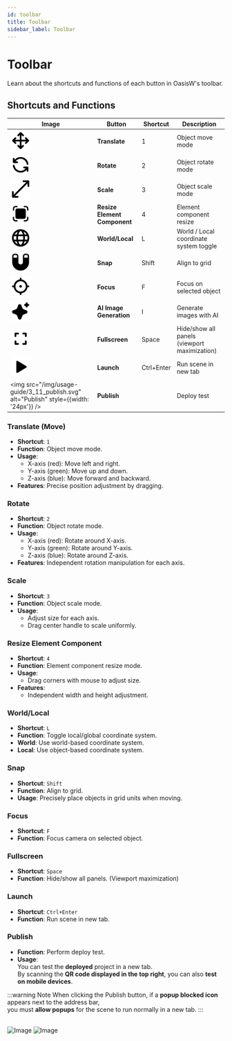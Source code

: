 ```yaml
---
id: toolbar
title: Toolbar
sidebar_label: Toolbar
---
```


# Toolbar

Learn about the shortcuts and functions of each button in OasisW's toolbar.

## Shortcuts and Functions

| Image | Button | Shortcut | Description |
|------|------|--------|------|
| ![Translate](/img/usage-guide/3_1_translate.svg) | **Translate** | 1 | Object move mode |
| ![Rotate](/img/usage-guide/3_2_rotate.svg) | **Rotate** | 2 | Object rotate mode |
| ![Scale](/img/usage-guide/3_3_scale.svg) | **Scale** | 3 | Object scale mode |
| ![Resize Element Component](/img/usage-guide/3_4_resize_element_component.svg) | **Resize Element Component** | 4 | Element component resize |
| ![World/Local](/img/usage-guide/3_5_world_local.svg) | **World/Local** | L | World / Local coordinate system toggle |
| ![Snap](/img/usage-guide/3_6_snap.svg) | **Snap** | Shift | Align to grid |
| ![Focus](/img/usage-guide/3_7_focus.svg) | **Focus** | F | Focus on selected object |
| ![AI Image Generation](/img/usage-guide/3_8_image_generation.svg) | **AI Image Generation** | I | Generate images with AI |
| ![Fullscreen](/img/usage-guide/3_9_hide_panels.svg) | **Fullscreen** | Space | Hide/show all panels (viewport maximization) |
| ![Launch](/img/usage-guide/3_10_launch.svg) | **Launch** | Ctrl+Enter | Run scene in new tab |
| <img src="/img/usage-guide/3_11_publish.svg" alt="Publish" style={{width: '24px'}} /> | **Publish** |  | Deploy test |

### Translate (Move)
- **Shortcut**: `1`
- **Function**: Object move mode.
- **Usage**: 
  - X-axis (red): Move left and right.
  - Y-axis (green): Move up and down.
  - Z-axis (blue): Move forward and backward.
- **Features**: Precise position adjustment by dragging.

### Rotate
- **Shortcut**: `2`
- **Function**: Object rotate mode.
- **Usage**:
  - X-axis (red): Rotate around X-axis.
  - Y-axis (green): Rotate around Y-axis.
  - Z-axis (blue): Rotate around Z-axis.
- **Features**: Independent rotation manipulation for each axis.

### Scale
- **Shortcut**: `3`
- **Function**: Object scale mode.
- **Usage**:
  - Adjust size for each axis.
  - Drag center handle to scale uniformly.

### Resize Element Component
- **Shortcut**: `4`  
- **Function**: Element component resize mode.  
- **Usage**:  
  - Drag corners with mouse to adjust size.
- **Features**:  
  - Independent width and height adjustment. 

### World/Local
- **Shortcut**: `L`
- **Function**: Toggle local/global coordinate system.
- **World**: Use world-based coordinate system.
- **Local**: Use object-based coordinate system.

### Snap
- **Shortcut**: `Shift`
- **Function**: Align to grid.
- **Usage**: Precisely place objects in grid units when moving.

### Focus
- **Shortcut**: `F`
- **Function**: Focus camera on selected object.

<!-- ### AI Image Generation
- **Shortcut**: `I`
- **Function**: Generate images with AI and add them to objects.
- **Usage**: Click Image Generation icon in toolbar to generate images.
- **Detailed Guide**: Refer to [Image Generation](/usage-guide/image-generation). -->

### Fullscreen
- **Shortcut**: `Space`
- **Function**: Hide/show all panels. (Viewport maximization)

### Launch
- **Shortcut**: `Ctrl+Enter`
- **Function**: Run scene in new tab.

### Publish
<!-- - **Shortcut**: ``   -->
- **Function**: Perform deploy test.  
- **Usage**:  
You can test the **deployed** project in a new tab.  
By scanning the **QR code displayed in the top right**, you can also **test on mobile devices**.

:::warning Note
When clicking the Publish button, if a **popup blocked icon** appears next to the address bar,  
you must **allow popups** for the scene to run normally in a new tab.
:::

<br />
<div style={{display: 'flex', gap: '10px'}}>
  <img src="/img/usage-guide/3_12.png" alt="Image" style={{maxWidth: '45%'}} />
  <img src="/img/usage-guide/3_13.png" alt="Image" style={{maxWidth: '45%'}} />
</div>


<!-- ## Toolbar Usage Tips

### Tips for Efficient Work
1. **Memorize Shortcuts**: Remembering shortcuts for frequently used tools improves work speed.
2. **Mode Switching**: Each mode (Translate, Rotate, Scale) provides different functions, so switch appropriately according to the situation.
3. **Use Snap**: When precise placement is needed, activate Snap function to align to grid.
4. **Adjust Toolbar Position**: You can place and use the toolbar in your desired location. -->